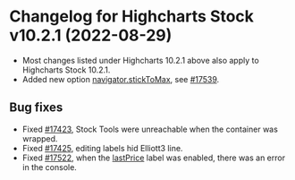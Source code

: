 # Changelog for Highcharts Stock v10.2.1 (2022-08-29)

- Most changes listed under Highcharts 10.2.1 above also apply to Highcharts Stock 10.2.1.
- Added new option [navigator.stickToMax](https://api.highcharts.com/highstock/navigator.stickToMax), see [#17539](https://github.com/highcharts/highcharts/issues/17539).

## Bug fixes
- Fixed [#17423](https://github.com/highcharts/highcharts/issues/17423), Stock Tools were unreachable when the container was wrapped.
- Fixed [#17425](https://github.com/highcharts/highcharts/issues/17425), editing labels hid Elliott3 line.
- Fixed [#17522](https://github.com/highcharts/highcharts/issues/17522), when the [lastPrice](https://api.highcharts.com/highstock/plotOptions.series.lastPrice) label was enabled, there was an error in the console.